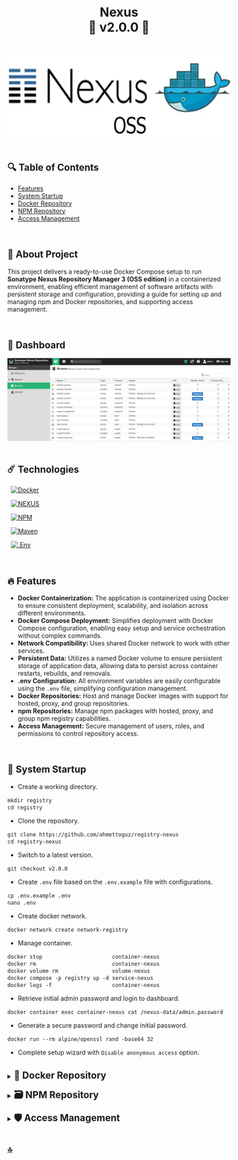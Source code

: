<h1 id="top" align="center">Nexus <br/> 🚢 v2.0.0 🚢</h1>

<br>

<div align="center">
    <img height=200 src="assets/banner/banner.png">
</div>

<br>

## 🔍 Table of Contents

- [Features](#features)
- [System Startup](#system-startup)
- [Docker Repository](#docker-repository)
- [NPM Repository](#npm-repository)
- [Access Management](#access-management)

<br/>

<h2 id="intro">📌 About Project</h2>

This project delivers a ready-to-use Docker Compose setup to run **Sonatype Nexus Repository Manager 3 (OSS edition)** in a containerized environment, enabling efficient management of software artifacts with persistent storage and configuration, providing a guide for setting up and managing npm and Docker repositories, and supporting access management.

<br/>

<h2 id="dashboard">🧭 Dashboard</h2>

<div align="center">
    <img width=800 src="assets/dashboard/dashboard.png">
</div>

<br/>

<h2 id="technologies">☄️ Technologies</h2>

&nbsp; [![Docker](https://img.shields.io/badge/docker-%230db7ed.svg?style=for-the-badge&logo=docker&logoColor=white)](https://www.docker.com/)

&nbsp; [![NEXUS](https://img.shields.io/badge/NEXUS-1B1C30.svg?style=for-the-badge&logo=sonatype&logoColor=white)](https://help.sonatype.com)

&nbsp; [![NPM](https://img.shields.io/badge/NPM-%23CB3837.svg?style=for-the-badge&logo=npm&logoColor=white)](https://www.npmjs.com)

&nbsp; [![Maven](https://img.shields.io/badge/maven-C71A36.svg?style=for-the-badge&logo=apachemaven&logoColor=white)](https://maven.apache.org)

&nbsp; [![.Env](https://img.shields.io/badge/.ENV-ECD53F.svg?style=for-the-badge&logo=dotenv&logoColor=black)](https://www.ibm.com/docs/bg/aix/7.2?topic=files-env-file)

<br/>

<h2 id="features">🔥 Features</h2>

- **Docker Containerization:** The application is containerized using Docker to ensure consistent deployment, scalability, and isolation across different environments.
- **Docker Compose Deployment:** Simplifies deployment with Docker Compose configuration, enabling easy setup and service orchestration without complex commands.
- **Network Compatibility:** Uses shared Docker network to work with other services.
- **Persistent Data:** Utilizes a named Docker volume to ensure persistent storage of application data, allowing data to persist across container restarts, rebuilds, and removals.
- **.env Configuration:** All environment variables are easily configurable using the `.env` file, simplifying configuration management.
- **Docker Repositories:** Host and manage Docker images with support for hosted, proxy, and group repositories.
- **npm Repositories:** Manage npm packages with hosted, proxy, and group npm registry capabilities.
- **Access Management:** Secure management of users, roles, and permissions to control repository access.

<br/>

<h2 id="system-startup">🚀 System Startup</h2>

- Create a working directory.

```
mkdir registry
cd registry
```

- Clone the repository.

```
git clone https://github.com/ahmettoguz/registry-nexus
cd registry-nexus
```

- Switch to a latest version.

```
git checkout v2.0.0
```

- Create `.env` file based on the `.env.example` file with configurations.

```
cp .env.example .env
nano .env
```

- Create docker network.

```
docker network create network-registry
```

- Manage container.

```
docker stop                      container-nexus
docker rm                        container-nexus
docker volume rm                 volume-nexus
docker compose -p registry up -d service-nexus
docker logs -f                   container-nexus
```

- Retrieve initial admin password and login to dashboard.

```
docker container exec container-nexus cat /nexus-data/admin.password
```

- Generate a secure password and change initial password.

```
docker run --rm alpine/openssl rand -base64 32
```

- Complete setup wizard with `Disable anonymous access` option.

<br/>

<details>
    <summary><h2 id="docker-repository" style="display: inline;">🐳 Docker Repository</h2></summary>

### Create Docker Repositories

- Once Nexus is running, create the following Docker repositories from the Nexus UI:

- **docker-hosted:** A hosted repository for your own private packages.
- **docker-proxy:** A proxy repository to mirror the public docker registry.
- **docker-group:** A group repository that combines the hosted and proxy repositories for convenience.

- When creating the `docker-hosted` repository, set the HTTP port to `5000`.
- When creating the `docker-group` repository, prioritize `docker-hosted` over `docker-proxy` in the repository order.

### Enable Token Authentication

- To be able to publish docker images, activate docker token.
- Navigate to Security → Realms.
- Add `Docker Bearer Token Realm` as active realm.

- Login docker registries.

```
docker login https://index.docker.io/v1
docker login https://nexus-docker-registry.micro-local.net
```

### Publish Docker Image

Publish docker image to nexus registry with following command.

```
docker push nexus-docker-registry.micro-local.net/ahmet/alpine
```

Pull docker image with following command.

```
docker pull nexus-docker-registry.micro-local.net/ahmet/alpine
```

</details>

<br/>

<details>
    <summary><h2 id="npm-repository" style="display: inline;">🗃️ NPM Repository</h2></summary>

### Create NPM Repositories

- Once Nexus is running, create the following NPM repositories from the Nexus UI:

- **npm-hosted:** A hosted repository for your own private packages.
- **npm-proxy:** A proxy repository to mirror the public npm registry.
- **npm-group:** A group repository that combines the hosted and proxy repositories for convenience.

- When creating the `npm-group` repository, prioritize `npm-hosted` over `npm-proxy` in the repository order.

### Enable Token Authentication

- To be able to publish npm packages, activate npm token.
- Navigate to Security → Realms.
- Add `npm Bearer Token Realm` as active realm.

### NPM Configuration

- Modify `~/.npmrc` file to save Nexus group repository as your default registry.

```
registry=https://nexus-registry.micro-local.net/repository/npm-group
strict-ssl=false
```

- Login npm registries.

```
npm login --registry https://nexus-registry.micro-local.net/repository/npm-group
npm login --registry https://registry.npmjs.org
```

### Publish NPM Package

Publish npm package to nexus registry with following command.

```
npm publish --registry https://nexus-registry.micro-local.net/repository/npm-hosted
```

</details>

<br/>

<details>
    <summary><h2 id="access-management" style="display: inline;">🛡️ Access Management</h2></summary>

If you want different teams to manage different scopes (e.g., @ui/_, @ux/_), follow these steps:

### Create a Content Selector

- Navigate to Repository → Content Selectors.
- Example expression for the UX team:

```
path =~ "@ux.*"
```

### Create a Privilege

- Navigate to Security → Privileges.

- Type: `Repository Content Selector`

- Format: `npm`

- Actions: `Browse, Read, Edit`

### Create a Role

- Navigate to Security → Roles.

- Assign the newly created privilege.

### Create a User

- Navigate to Security → Users.
- Assign the role to the user.

</details>

<br/>

### [🔝](#top)
